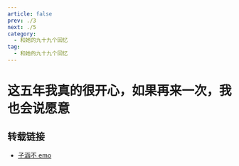 ```yaml
---
article: false
prev: ./3
next: ./5
category:
  - 和她的九十九个回忆
tag:
  - 和她的九十九个回忆
---
```


# 这五年我真的很开心，如果再来一次，我也会说愿意

<!-- more -->
<BiliBili bvid="BV1xB4y1n7Xz"  title="这五年我真的很开心，如果再来一次，我也会说愿意" noDanmaku  />

## 转载链接

- [子涵不 emo](https://space.bilibili.com/173893049)
